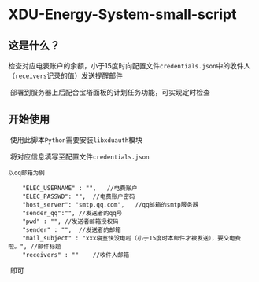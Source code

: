 # XDU-Energy-System-small-script

## 这是什么？

​	检查对应电表账户的余额，小于15度时向配置文件`credentials.json`中的收件人（`receivers`记录的值）发送提醒邮件

​	部署到服务器上后配合宝塔面板的计划任务功能，可实现定时检查

## 开始使用

​	使用此脚本`Python`需要安装`libxduauth`模块

​	将对应信息填写至配置文件`credentials.json`

`以qq邮箱为例`

```
	"ELEC_USERNAME" : "",	//电费账户
    "ELEC_PASSWD": "",	//电费账户密码
    "host_server": "smtp.qq.com",	//qq邮箱的smtp服务器
    "sender_qq":"",	//发送者的qq号
    "pwd" : "",	//发送者邮箱授权码
    "sender" : "",	//发送者的邮箱
    "mail_subject" : "xxx寝室快没电啦（小于15度时本邮件才被发送），要交电费啦。",	//邮件标题
    "receivers" : ""	//收件人邮箱
```

​	即可







